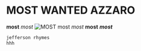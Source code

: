 # MOST WANTED AZZARO
**most**
*most*
![MOST](https://github.com/user-attachments/assets/66b4b691-5a46-4f82-9f0d-4af38e99503a)
most
*most*
**most** 
***most*** 

```xml
jefferson rhymes
hhh
````````````
